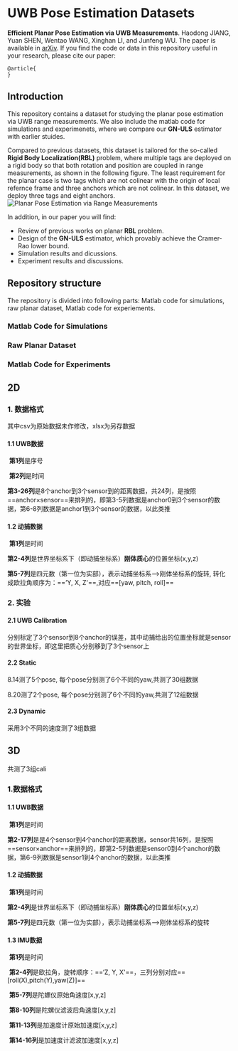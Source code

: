 # UWB Pose Estimation Datasets
**Efficient Planar Pose Estimation via UWB Measurements**. Haodong JIANG, Yuan SHEN, Wentao WANG, Xinghan LI, and Junfeng WU. The paper is available in [arXiv](https://www.baidu.com/). If you find the code or data in this repository useful in your research, please cite our paper:
 ```
 @article{
 }
 ```

## Introduction
This repository contains a dataset for studying the planar pose estimation via UWB range measurements. We also include the matlab code for simulations and experimenets, where we compare our **GN-ULS** estimator with earlier stuides. 

Compared to previous datasets, this dataset is tailored for the so-called **Rigid Body Localization(RBL)** problem, where multiple tags are deployed on a rigid body so that both rotation and position are coupled in range measurements, as shown in the following figure. The least requirement for the planar case is two tags which are not colinear with the origin of local refernce frame and three anchors which are not colinear. In this dataset, we deploy three tags and eight anchors.
![Planar Pose Estimation via Range Measurements]()

In addition, in our paper you will find:
- Review of previous works on planar **RBL** problem.
- Design of the **GN-ULS** estimator, which provably achieve the Cramer-Rao lower bound.
- Simulation results and dicussions.
- Experiment results and discussions.

## Repository structure

The repository is divided into following parts: Matlab code for simulations, raw planar dataset, Matlab code for experiements. 

### Matlab Code for Simulations

### Raw Planar Dataset

### Matlab Code for Experiments


## 2D

### 1. 数据格式

其中csv为原始数据未作修改，xlsx为另存数据

#### 1.1 UWB数据

​	**第1列**是序号

​	**第2列**是时间

​	**第3-26列**是8个anchor到3个sensor到的距离数据，共24列，是按照==anchor×sensor==来排列的，即第3-5列数据是anchor0到3个sensor的数据，第6-8列数据是anchor1到3个sensor的数据，以此类推

#### 1.2 动捕数据

​	**第1列**是时间

​	**第2-4列**是世界坐标系下（即动捕坐标系）**刚体质心**的位置坐标(x,y,z)

​	**第5-7列**是四元数（第一位为实部），表示动捕坐标系-->刚体坐标系的旋转, 转化成欧拉角顺序为：==’Y, X, Z'==,对应==[yaw, pitch, roll]==

### 2. 实验

#### 2.1 UWB Calibration

分别标定了3个sensor到8个anchor的误差，其中动捕给出的位置坐标就是sensor的世界坐标，即这里把质心分别移到了3个sensor上

#### 2.2 Static

8.14测了5个pose, 每个pose分别测了6个不同的yaw,共测了30组数据

8.20测了2个pose, 每个pose分别测了6个不同的yaw,共测了12组数据

#### 2.3 Dynamic

采用3个不同的速度测了3组数据

## 3D

共测了3组cali

### 1.数据格式

#### 1.1 UWB数据

​	**第1列**是时间

​	**第2-17列**是是4个sensor到4个anchor的距离数据，sensor共16列，是按照==sensor×anchor==来排列的，即第2-5列数据是sensor0到4个anchor的数据，第6-9列数据是sensor1到4个anchor的数据，以此类推

#### 1.2 动捕数据

​	**第1列**是时间

​	**第2-4列**是世界坐标系下（即动捕坐标系）**刚体质心**的位置坐标(x,y,z)

​	**第5-7列**是四元数（第一位为实部），表示动捕坐标系-->刚体坐标系的旋转

#### 1.3 IMU数据

​	**第1列**是时间

​	**第2-4列**是欧拉角，旋转顺序：==‘Z, Y, X'==，三列分别对应==[roll(X),pitch(Y),yaw(Z)]==

​	**第5-7列**是陀螺仪原始角速度[x,y,z]

​	**第8-10列**是陀螺仪滤波后角速度[x,y,z]

​	**第11-13列**是加速度计原始加速度[x,y,z]

​	**第14-16列**是加速度计滤波加速度[x,y,z]
